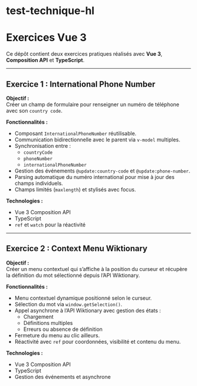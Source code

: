 # test-technique-hl

# Exercices Vue 3

Ce dépôt contient deux exercices pratiques réalisés avec **Vue 3**, **Composition API** et **TypeScript**.

---

## Exercice 1 : International Phone Number

**Objectif :**  
Créer un champ de formulaire pour renseigner un numéro de téléphone avec son `country code`.

**Fonctionnalités :**  
- Composant `InternationalPhoneNumber` réutilisable.
- Communication bidirectionnelle avec le parent via `v-model` multiples.
- Synchronisation entre :
  - `countryCode`  
  - `phoneNumber`  
  - `internationalPhoneNumber`  
- Gestion des événements `@update:country-code` et `@update:phone-number`.
- Parsing automatique du numéro international pour mise à jour des champs individuels.
- Champs limités (`maxlength`) et stylisés avec focus.

**Technologies :**  
- Vue 3 Composition API  
- TypeScript  
- `ref` et `watch` pour la réactivité  

---

## Exercice 2 : Context Menu Wiktionary

**Objectif :**  
Créer un menu contextuel qui s’affiche à la position du curseur et récupère la définition du mot sélectionné depuis l’API Wiktionary.

**Fonctionnalités :**  
- Menu contextuel dynamique positionné selon le curseur.
- Sélection du mot via `window.getSelection()`.
- Appel asynchrone à l’API Wiktionary avec gestion des états :
  - Chargement  
  - Définitions multiples  
  - Erreurs ou absence de définition
- Fermeture du menu au clic ailleurs.
- Réactivité avec `ref` pour coordonnées, visibilité et contenu du menu.

**Technologies :**  
- Vue 3 Composition API  
- TypeScript  
- Gestion des événements et asynchrone  

